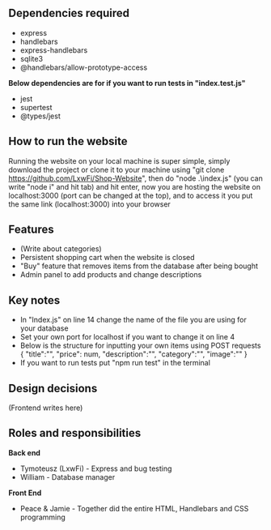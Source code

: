 ## Dependencies required
 
* express
* handlebars 
* express-handlebars
* sqlite3
* @handlebars/allow-prototype-access

**Below dependencies are for if you want to run tests in "index.test.js"**

* jest
* supertest
* @types/jest

## How to run the website

Running the website on your local machine is super simple, simply download the project or clone it to your machine using "git clone https://github.com/LxwFi/Shop-Website", then do "node .\index.js" (you can write "node i" and hit tab) and hit enter, now you are hosting the website on localhost:3000 (port can be changed at the top), and to access it you put the same link (localhost:3000) into your browser

## Features

* (Write about categories)
* Persistent shopping cart when the website is closed
* "Buy" feature that removes items from the database after being bought
* Admin panel to add products and change descriptions

## Key notes

* In "Index.js" on line 14 change the name of the file you are using for your database
* Set your own port for localhost if you want to change it on line 4
* Below is the structure for inputting your own items using POST requests
    {
       "title":"",
       "price": num,
       "description":"",
       "category":"",
       "image":""
    }
* If you want to run tests put "npm run test" in the terminal


## Design decisions

(Frontend writes here)

## Roles and responsibilities 

**Back end**
* Tymoteusz (LxwFi) - Express and bug testing
* William - Database manager

**Front End**
* Peace & Jamie - Together did the entire HTML, Handlebars and CSS programming



